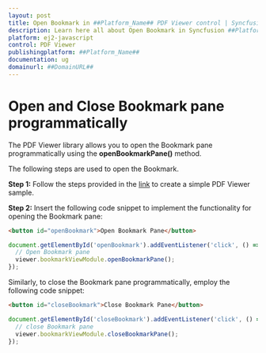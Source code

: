 ```yaml
---
layout: post
title: Open Bookmark in ##Platform_Name## PDF Viewer control | Syncfusion
description: Learn here all about Open Bookmark in Syncfusion ##Platform_Name## PDF Viewer control of Syncfusion Essential JS 2 and more.
platform: ej2-javascript
control: PDF Viewer
publishingplatform: ##Platform_Name##
documentation: ug
domainurl: ##DomainURL##
---
```


# Open and Close Bookmark pane programmatically

The PDF Viewer library allows you to open the Bookmark pane programmatically using the **openBookmarkPane()** method.

The following steps are used to open the Bookmark.

**Step 1:** Follow the steps provided in the [link](https://ej2.syncfusion.com/javascript/documentation/pdfviewer/getting-started) to create a simple PDF Viewer sample.

**Step 2:** Insert the following code snippet to implement the functionality for opening the Bookmark pane:

```html
<button id="openBookmark">Open Bookmark Pane</button>
```

```ts
document.getElementById('openBookmark').addEventListener('click', () => {
  // Open Bookmark pane
  viewer.bookmarkViewModule.openBookmarkPane();
});
```

Similarly, to close the Bookmark pane programmatically, employ the following code snippet:

```html
<button id="closeBookmark">Close Bookmark Pane</button>
```

```ts
document.getElementById('closeBookmark').addEventListener('click', () => {
  // close Bookmark pane
  viewer.bookmarkViewModule.closeBookmarkPane();
});
